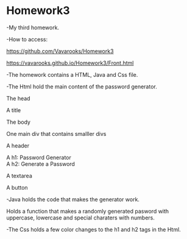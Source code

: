 # Homework3

-My third homework.

-How to access:

https://github.com/Vavarooks/Homework3

https://vavarooks.github.io/Homework3/Front.html

-The homework contains a HTML, Java and Css file.

-The Html hold the main content of the password generator.

The head

A title

The body

One main div that contains smalller divs

A header 

A h1: Password Generator              
A h2: Generate a Password  

A textarea 

A button 

-Java holds the code that makes the generator work.

Holds a function that makes a randomly generated pasword with uppercase, lowercase and special charaters with numbers.

-The Css holds a few color changes to the h1 and h2 tags in the Html.